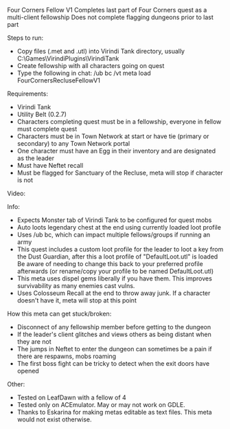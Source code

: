 Four Corners Fellow V1
Completes last part of Four Corners quest as a multi-client fellowship
Does not complete flagging dungeons prior to last part     

Steps to run:
- Copy files (.met and .utl) into Virindi Tank directory, usually C:\Games\VirindiPlugins\VirindiTank
- Create fellowship with all characters going on quest
- Type the following in chat: /ub bc /vt meta load FourCornersRecluseFellowV1

Requirements:
- Virindi Tank
- Utility Belt (0.2.7)
- Characters completing quest must be in a fellowship, everyone in fellow must complete quest
- Characters must be in Town Network at start or have tie (primary or secondary) to any Town Network portal
- One character must have an Egg in their inventory and are designated as the leader
- Must have Neftet recall
- Must be flagged for Sanctuary of the Recluse, meta will stop if character is not

Video: 

Info:
- Expects Monster tab of Virindi Tank to be configured for quest mobs
- Auto loots legendary chest at the end using currently loaded loot profile
- Uses /ub bc, which can impact multiple fellows/groups if running an army
- This quest includes a custom loot profile for the leader to loot a key from the Dust Guardian, after this a loot profile of "DefaultLoot.utl" is loaded
Be aware of needing to change this back to your preferred profile afterwards (or rename/copy your profile to be named DefaultLoot.utl)
- This meta uses dispel gems liberally if you have them.  This improves survivability as many enemies cast vulns.
- Uses Colosseum Recall at the end to throw away junk.  If a character doesn't have it, meta will stop at this point

How this meta can get stuck/broken:
- Disconnect of any fellowship member before getting to the dungeon
- If the leader's client glitches and views others as being distant when they are not
- The jumps in Neftet to enter the dungeon can sometimes be a pain if there are respawns, mobs roaming
- The first boss fight can be tricky to detect when the exit doors have opened

Other:
- Tested on LeafDawn with a fellow of 4
- Tested only on ACEmulator.  May or may not work on GDLE.
- Thanks to Eskarina for making metas editable as text files.   This meta would not exist otherwise.